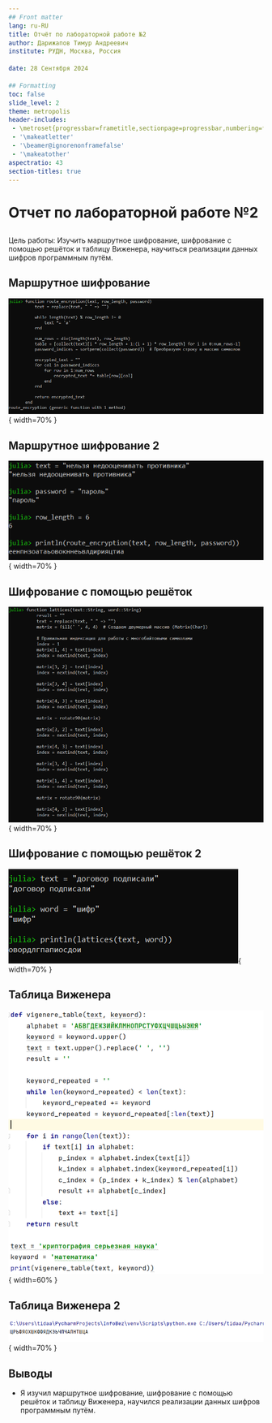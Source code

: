 ```yaml
---
## Front matter
lang: ru-RU
title: Отчёт по лабораторной работе №2
author: Дарижапов Тимур Андреевич
institute: РУДН, Москва, Россия

date: 28 Сентября 2024

## Formatting
toc: false
slide_level: 2
theme: metropolis
header-includes: 
 - \metroset{progressbar=frametitle,sectionpage=progressbar,numbering=fraction}
 - '\makeatletter'
 - '\beamer@ignorenonframefalse'
 - '\makeatother'
aspectratio: 43
section-titles: true
---
```


# Отчет по лабораторной работе №2

##

Цель работы: Изучить маршрутное шифрование, шифрование с помощью решёток и таблицу Виженера, научиться реализации данных шифров программным путём.

## Маршрутное шифрование

![Код функции для маршрутного шифрования](image/1.PNG){ width=70% }

## Маршрутное шифрование 2

![Начальные данные и результат](image/2.PNG){ width=70% }

## Шифрование с помощью решёток

![Функция заполнения матрицы 1](image/4.PNG){ width=70% }

## Шифрование с помощью решёток 2

![Начальные данные и результат](image/6.PNG){ width=70% }

## Таблица Виженера

![Функция шифрования таблицей Виженера](image/7.PNG){ width=60% }

## Таблица Виженера 2

![Результат вывода](image/8.PNG){ width=70% }

## Выводы

- Я изучил маршрутное шифрование, шифрование с помощью решёток и таблицу Виженера, научился реализации данных шифров программным путём.

